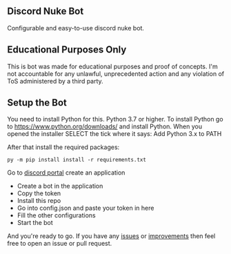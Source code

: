 ## Discord Nuke Bot
Configurable and easy-to-use discord nuke bot.


## Educational Purposes Only

This is bot was made for educational purposes and proof of concepts. I'm not accountable for any unlawful, unprecedented action and any violation
of ToS administered by a third party.

## Setup the Bot

You need to install Python for this. Python 3.7 or higher.
To install Python go to https://www.python.org/downloads/ and install Python.
When you opened the installer SELECT the tick where it says:
Add Python 3.x to PATH

After that install the required packages:
```
py -m pip install install -r requirements.txt
```

Go to [discord portal](https://discord.com/developers/applications) create an application
* Create a bot in the application
* Copy the token 
* Install this repo
* Go into config.json and paste your token in here
* Fill the other configurations
* Start the bot

And you're ready to go. If you have any [issues](https://github.com/hris69/discord-nuke-bot/issues) or [improvements](https://github.com/hris69/discord-nuke-bot/pulls)
then feel free to open an issue or pull request.
